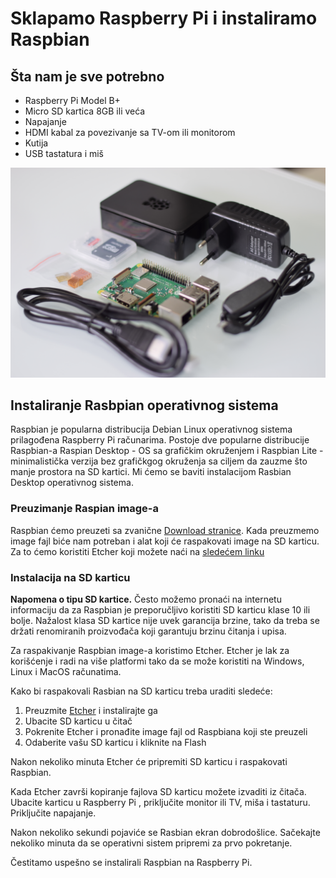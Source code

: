# Sklapamo Raspberry Pi i instaliramo Raspbian

## Šta nam je sve potrebno
* Raspberry Pi Model B+
* Micro SD kartica 8GB ili veća
* Napajanje
* HDMI kabal za povezivanje sa TV-om ili monitorom
* Kutija
* USB tastatura i miš

![Raspberi](images/DSC_0712.JPG)

## Instaliranje Rasbpian operativnog sistema

Raspbian je popularna distribucija Debian Linux operativnog sistema prilagođena Raspberry Pi računarima. Postoje dve popularne distribucije Raspbian-a Raspian Desktop - OS sa grafičkim okruženjem i Raspbian Lite - minimalistička verzija bez grafičkgog okruženja sa ciljem da zauzme što manje prostora na SD kartici. Mi ćemo se baviti instalacijom Rasbian Desktop operativnog sistema.


### Preuzimanje Raspian image-a

Raspbian ćemo preuzeti sa zvanične [Download stranice](https://www.raspberrypi.org/downloads/). Kada preuzmemo image fajl biće nam potreban i alat koji će raspakovati image na SD karticu. Za to ćemo koristiti Etcher koji možete naći na [sledećem linku](https://www.balena.io/etcher/)

### Instalacija na SD karticu

**Napomena o tipu SD kartice.** Često možemo pronaći na internetu informaciju da za Raspbian je preporučljivo koristiti SD karticu klase 10 ili bolje. Nažalost klasa SD kartice nije uvek garancija brzine, tako da treba se držati renomiranih proizvođača koji garantuju brzinu čitanja i upisa.

Za raspakivanje Raspbian image-a koristimo Etcher. Etcher je lak za korišćenje i radi na više platformi tako da se može koristiti na Windows, Linux i MacOS računatima.

Kako bi raspakovali Rasbian na SD karticu treba uraditi sledeće:
1. Preuzmite [Etcher](https://www.balena.io/etcher/) i instalirajte ga
2. Ubacite SD karticu u čitač
3. Pokrenite Etcher i pronađite image fajl od Raspbiana koji ste preuzeli
4. Odaberite vašu SD karticu i kliknite na Flash

Nakon nekoliko minuta Etcher će pripremiti SD karticu i raspakovati Raspbian.

Kada Etcher završi kopiranje fajlova SD karticu možete izvaditi iz čitača. Ubacite karticu u Raspberry Pi , priključite monitor ili TV, miša i tastaturu. Priključite napajanje.

Nakon nekoliko sekundi pojaviće se Rasbian ekran dobrodošlice. Sačekajte nekoliko minuta da se operativni sistem pripremi za prvo pokretanje.

Čestitamo uspešno se instalirali Raspbian na Raspberry Pi.
